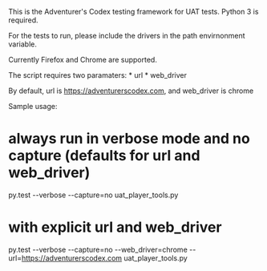 This is the Adventurer's Codex testing framework for UAT tests.
Python 3 is required.

For the tests to run, please include the drivers in the path envirnonment
variable.

Currently Firefox and Chrome are supported.

The script requires two paramaters:
    * url
    * web_driver

By default, url is https://adventurerscodex.com, and web_driver is chrome

Sample usage:

# always run in verbose mode and no capture (defaults for url and web_driver)
py.test --verbose --capture=no uat_player_tools.py

# with explicit url and web_driver
py.test --verbose --capture=no --web_driver=chrome --url=https://adventurerscodex.com uat_player_tools.py